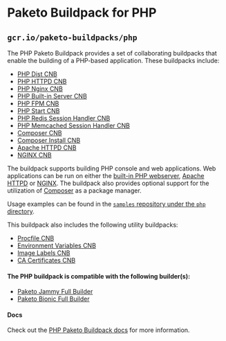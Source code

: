 # Paketo Buildpack for PHP
## `gcr.io/paketo-buildpacks/php`

The PHP Paketo Buildpack provides a set of collaborating buildpacks that
enable the building of a PHP-based application. These buildpacks include:
- [PHP Dist CNB](https://github.com/paketo-buildpacks/php-dist)
- [PHP HTTPD CNB](https://github.com/paketo-buildpacks/php-httpd)
- [PHP Nginx CNB](https://github.com/paketo-buildpacks/php-nginx)
- [PHP Built-in Server CNB](https://github.com/paketo-buildpacks/php-builtin-server)
- [PHP FPM CNB](https://github.com/paketo-buildpacks/php-fpm)
- [PHP Start CNB](https://github.com/paketo-buildpacks/php-start)
- [PHP Redis Session Handler CNB](https://github.com/paketo-buildpacks/php-redis-session-handler)
- [PHP Memcached Session Handler CNB](https://github.com/paketo-buildpacks/php-memcached-session-handler)
- [Composer CNB](https://github.com/paketo-buildpacks/composer)
- [Composer Install CNB](https://github.com/paketo-buildpacks/composer-install)
- [Apache HTTPD CNB](https://github.com/paketo-buildpacks/httpd)
- [NGINX CNB](https://github.com/paketo-buildpacks/nginx)

The buildpack supports building PHP console and web applications. Web
applications can be run on either the [built-in PHP
webserver](https://www.php.net/manual/en/features.commandline.webserver.php),
[Apache HTTPD](https://httpd.apache.org/) or [NGINX](https://www.nginx.com/).
The buildpack also provides optional support for the utilization of
[Composer](https://getcomposer.org) as a package manager.

Usage examples can be found in the
[`samples` repository under the `php` directory](https://github.com/paketo-buildpacks/samples/tree/main/php).

This buildpack also includes the following utility buildpacks:
- [Procfile CNB](https://github.com/paketo-buildpacks/procfile)
- [Environment Variables CNB](https://github.com/paketo-buildpacks/environment-variables)
- [Image Labels CNB](https://github.com/paketo-buildpacks/image-labels)
- [CA Certificates CNB](https://github.com/paketo-buildpacks/ca-certificates)

#### The PHP buildpack is compatible with the following builder(s):

- [Paketo Jammy Full Builder](https://github.com/paketo-buildpacks/builder-jammy-full)
- [Paketo Bionic Full Builder](https://github.com/paketo-buildpacks/full-builder)

#### Docs

Check out the [PHP Paketo Buildpack
docs](https://paketo.io/docs/buildpacks/language-family-buildpacks/php) for
more information.
